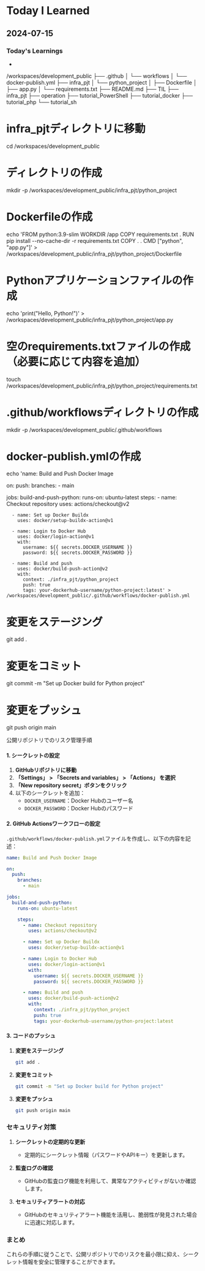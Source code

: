 # Today I Learned

## 2024-07-15

### Today's Learnings
- 

/workspaces/development_public
├── .github
│   └── workflows
│       └── docker-publish.yml
├── infra_pjt
│   └── python_project
│       ├── Dockerfile
│       ├── app.py
│       └── requirements.txt
├── README.md
├── TIL
├── infra_pjt
├── operation
├── tutorial_PowerShell
├── tutorial_docker
├── tutorial_php
└── tutorial_sh


# infra_pjtディレクトリに移動
cd /workspaces/development_public

# ディレクトリの作成
mkdir -p /workspaces/development_public/infra_pjt/python_project

# Dockerfileの作成
echo 'FROM python:3.9-slim
WORKDIR /app
COPY requirements.txt .
RUN pip install --no-cache-dir -r requirements.txt
COPY . .
CMD ["python", "app.py"]' > /workspaces/development_public/infra_pjt/python_project/Dockerfile

# Pythonアプリケーションファイルの作成
echo 'print("Hello, Python!")' > /workspaces/development_public/infra_pjt/python_project/app.py

# 空のrequirements.txtファイルの作成（必要に応じて内容を追加）
touch /workspaces/development_public/infra_pjt/python_project/requirements.txt

# .github/workflowsディレクトリの作成
mkdir -p /workspaces/development_public/.github/workflows

# docker-publish.ymlの作成
echo 'name: Build and Push Docker Image

on:
  push:
    branches:
      - main

jobs:
  build-and-push-python:
    runs-on: ubuntu-latest
    steps:
      - name: Checkout repository
        uses: actions/checkout@v2

      - name: Set up Docker Buildx
        uses: docker/setup-buildx-action@v1

      - name: Login to Docker Hub
        uses: docker/login-action@v1
        with:
          username: ${{ secrets.DOCKER_USERNAME }}
          password: ${{ secrets.DOCKER_PASSWORD }}

      - name: Build and push
        uses: docker/build-push-action@v2
        with:
          context: ./infra_pjt/python_project
          push: true
          tags: your-dockerhub-username/python-project:latest' > /workspaces/development_public/.github/workflows/docker-publish.yml

# 変更をステージング
git add .

# 変更をコミット
git commit -m "Set up Docker build for Python project"

# 変更をプッシュ
git push origin main


公開リポジトリでのリスク管理手順

#### 1. シークレットの設定

1. **GitHubリポジトリに移動**
2. **「Settings」 > 「Secrets and variables」 > 「Actions」 を選択**
3. **「New repository secret」ボタンをクリック**
4. 以下のシークレットを追加：
   - `DOCKER_USERNAME`：Docker Hubのユーザー名
   - `DOCKER_PASSWORD`：Docker Hubのパスワード

#### 2. GitHub Actionsワークフローの設定

`.github/workflows/docker-publish.yml`ファイルを作成し、以下の内容を記述：

```yaml
name: Build and Push Docker Image

on:
  push:
    branches:
      - main

jobs:
  build-and-push-python:
    runs-on: ubuntu-latest

    steps:
      - name: Checkout repository
        uses: actions/checkout@v2

      - name: Set up Docker Buildx
        uses: docker/setup-buildx-action@v1

      - name: Login to Docker Hub
        uses: docker/login-action@v1
        with:
          username: ${{ secrets.DOCKER_USERNAME }}
          password: ${{ secrets.DOCKER_PASSWORD }}

      - name: Build and push
        uses: docker/build-push-action@v2
        with:
          context: ./infra_pjt/python_project
          push: true
          tags: your-dockerhub-username/python-project:latest
```

#### 3. コードのプッシュ

1. **変更をステージング**
   ```sh
   git add .
   ```

2. **変更をコミット**
   ```sh
   git commit -m "Set up Docker build for Python project"
   ```

3. **変更をプッシュ**
   ```sh
   git push origin main
   ```

### セキュリティ対策

1. **シークレットの定期的な更新**
   - 定期的にシークレット情報（パスワードやAPIキー）を更新します。

2. **監査ログの確認**
   - GitHubの監査ログ機能を利用して、異常なアクティビティがないか確認します。

3. **セキュリティアラートの対応**
   - GitHubのセキュリティアラート機能を活用し、脆弱性が発見された場合に迅速に対応します。

### まとめ

これらの手順に従うことで、公開リポジトリでのリスクを最小限に抑え、シークレット情報を安全に管理することができます。